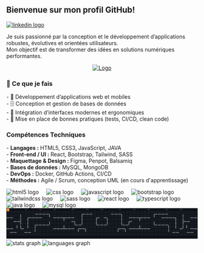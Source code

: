 <h2 align="left">Bienvenue sur mon profil GitHub!</h2>

<div align="left">
  <a href="https://www.linkedin.com/in/matthieu-claessens/" target="_blank">
    <img src="https://raw.githubusercontent.com/maurodesouza/profile-readme-generator/master/src/assets/icons/social/linkedin/default.svg" width="52" height="40" alt="linkedin logo"  />
  </a>
</div>

<p align="left">Je suis passionné par la conception et le développement d’applications robustes, évolutives et orientées utilisateurs. <br>Mon objectif est de transformer des idées en solutions numériques performantes.</p>

<div align="center">
  <a href="https://matthieuclaessens.vercel.app/" target="_blank" rel="noopener noreferrer">
    <img height="50" src="https://i.ibb.co/gLq4zbjp/Capture-d-cran-2025-09-01-124457.png" alt="Logo">
  </a>
</div>

<h3 align="left">🚀 Ce que je fais</h3>

<p align="left">
  - 📱 Développement d’applications web et mobiles <br>
  - 🗄️ Conception et gestion de bases de données <br>
  - 🎨 Intégration d’interfaces modernes et ergonomiques <br>
  - 🔄 Mise en place de bonnes pratiques (tests, CI/CD, clean code)
</p>

<h3 align="left">Compétences Techniques</h3>

<p align="left">
  - <strong>Langages :</strong> HTML5, CSS3, JavaScript, JAVA <br>
  - <strong>Front-end / UI :</strong> React, Bootstrap, Tailwind, SASS <br>
  - <strong>Maquettage & Design :</strong> Figma, Penpot, Balsamiq <br>
  - <strong>Bases de données :</strong> MySQL, MongoDB <br>
  - <strong>DevOps :</strong> Docker, GitHub Actions, CI/CD <br>
  - <strong>Méthodes :</strong> Agile / Scrum, conception UML (en cours d'apprentissage)
</p>


<div align="left">
  <img src="https://cdn.jsdelivr.net/gh/devicons/devicon/icons/html5/html5-original.svg" height="40" alt="html5 logo"  />
  <img width="12" />
  <img src="https://cdn.jsdelivr.net/gh/devicons/devicon/icons/css3/css3-original.svg" height="40" alt="css logo"  />
  <img width="12" />
  <img src="https://cdn.jsdelivr.net/gh/devicons/devicon/icons/javascript/javascript-original.svg" height="40" alt="javascript logo"  />
  <img width="12" />
  <img src="https://cdn.jsdelivr.net/gh/devicons/devicon/icons/bootstrap/bootstrap-original.svg" height="40" alt="bootstrap logo"  />
  <img width="12" />
  <img src="https://cdn.jsdelivr.net/gh/devicons/devicon/icons/tailwindcss/tailwindcss-original-wordmark.svg" height="40" alt="tailwindcss logo"  />
  <img width="12" />
  <img src="https://cdn.jsdelivr.net/gh/devicons/devicon/icons/sass/sass-original.svg" height="40" alt="sass logo"  />
  <img width="12" />
  <img src="https://cdn.jsdelivr.net/gh/devicons/devicon/icons/react/react-original.svg" height="40" alt="react logo"  />
  <img width="12" />
  <img src="https://cdn.jsdelivr.net/gh/devicons/devicon/icons/typescript/typescript-original.svg" height="40" alt="typescript logo"  />
  <img width="12" />
  <img src="https://cdn.jsdelivr.net/gh/devicons/devicon/icons/java/java-original.svg" height="40" alt="java logo"  />
  <img width="12" />
  <img src="https://cdn.jsdelivr.net/gh/devicons/devicon/icons/mysql/mysql-original.svg" height="40" alt="mysql logo"  />
</div>

<picture>
  <source media="(prefers-color-scheme: dark)" srcset="https://raw.githubusercontent.com/MatthieuClaessens/MatthieuClaessens/fa743d00fc37279fc838d274075f00e6cd3a4c3a/pacman-contributions.svg">
  <source media="(prefers-color-scheme: light)" srcset="https://raw.githubusercontent.com/MatthieuClaessens/MatthieuClaessens/fa743d00fc37279fc838d274075f00e6cd3a4c3a/pacman-contributions.svg">
  <img alt="pacman contribution graph" src="https://raw.githubusercontent.com/MatthieuClaessens/MatthieuClaessens/fa743d00fc37279fc838d274075f00e6cd3a4c3a/pacman-contributions.svg">
</picture>

<div align="left">
  <img src="https://github-readme-stats.vercel.app/api?username=MatthieuClaessens&hide_title=false&hide_rank=false&show_icons=true&include_all_commits=true&count_private=true&disable_animations=false&theme=dracula&locale=en&hide_border=false&order=1" height="150" alt="stats graph"  />
  <img src="https://github-readme-stats.vercel.app/api/top-langs?username=MatthieuClaessens&locale=fr&hide_title=false&layout=compact&card_width=320&langs_count=5&theme=dracula&hide_border=false&order=2" height="150" alt="languages graph"  />
</div>
